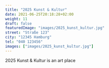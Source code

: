 ```yaml
---
title: "2025 Kunst & Kultur"
date: 2021-06-25T20:18:28+02:00
weight: 11
draft: false
featuredImage: "images/2025_kunst_kultur.jpg"
street: "Straße 123"
city: "12345 Hamburg"
tel: "040 123456"
images: ["images/2025_kunst_kultur.jpg"]
---
```


2025 Kunst & Kultur is an art place
